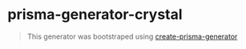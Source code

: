 # prisma-generator-crystal

> This generator was bootstraped using [create-prisma-generator](https://github.com/YassinEldeeb/create-prisma-generator)
